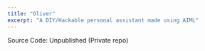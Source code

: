 ```yaml
---
title: "Oliver"
excerpt: "A DIY/Hackable personal assistant made using AIML"
---
```


Source Code: Unpublished (Private repo)
